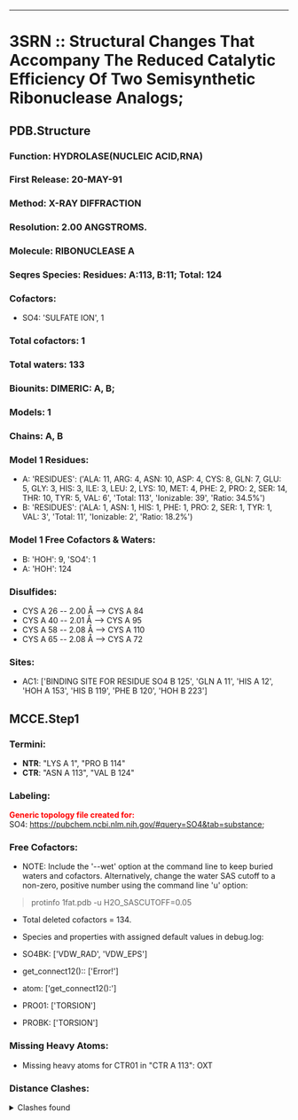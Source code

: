 ---
# 3SRN :: Structural Changes That Accompany The Reduced Catalytic Efficiency Of Two Semisynthetic Ribonuclease Analogs;
## PDB.Structure
### Function: HYDROLASE(NUCLEIC ACID,RNA)
### First Release: 20-MAY-91
### Method: X-RAY DIFFRACTION
### Resolution: 2.00 ANGSTROMS.
### Molecule: RIBONUCLEASE A
### Seqres Species: Residues: A:113, B:11; Total: 124
### Cofactors:
  - SO4:
 'SULFATE ION', 1

### Total cofactors: 1
### Total waters: 133
### Biounits: DIMERIC: A, B;
### Models: 1
### Chains: A, B
### Model 1 Residues:
  - A:
 'RESIDUES': ('ALA: 11, ARG: 4, ASN: 10, ASP: 4, CYS: 8, GLN: 7, GLU: 5, GLY: 3, HIS: 3, ILE: 3, LEU: 2, LYS: 10, MET: 4, PHE: 2, PRO: 2, SER: 14, THR: 10, TYR: 5, VAL: 6', 'Total: 113', 'Ionizable: 39',
              'Ratio: 34.5%')
  - B:
 'RESIDUES': ('ALA: 1, ASN: 1, HIS: 1, PHE: 1, PRO: 2, SER: 1, TYR: 1, VAL: 3', 'Total: 11', 'Ionizable: 2',
              'Ratio: 18.2%')

### Model 1 Free Cofactors & Waters:
  - B:
 'HOH': 9, 'SO4': 1
  - A:
 'HOH': 124

### Disulfides:
  - CYS A  26 -- 2.00 Å --> CYS A  84
  - CYS A  40 -- 2.01 Å --> CYS A  95
  - CYS A  58 -- 2.08 Å --> CYS A 110
  - CYS A  65 -- 2.08 Å --> CYS A  72

### Sites:
  - AC1: ['BINDING SITE FOR RESIDUE SO4 B 125', 'GLN A  11', 'HIS A  12', 'HOH A 153', 'HIS B 119', 'PHE B 120', 'HOH B 223']

## MCCE.Step1
### Termini:
 - <strong>NTR</strong>: "LYS A   1", "PRO B 114"
 - <strong>CTR</strong>: "ASN A 113", "VAL B 124"

### Labeling:
<strong><font color='red'>Generic topology file created for:</font></strong>  
SO4: https://pubchem.ncbi.nlm.nih.gov/#query=SO4&tab=substance; 

### Free Cofactors:
  - NOTE: Include the '--wet' option at the command line to keep buried waters and cofactors. Alternatively, change the water SAS cutoff to a non-zero, positive number using the command line 'u' option:
  > protinfo 1fat.pdb -u H2O_SASCUTOFF=0.05
  - Total deleted cofactors = 134.
  - Species and properties with assigned default values in debug.log:

  - SO4BK: ['VDW_RAD', 'VDW_EPS']

  - get_connect12():: ['Error!']

  - atom: ['get_connect12():']

  - PRO01: ['TORSION']

  - PROBK: ['TORSION']


### Missing Heavy Atoms:
  -    Missing heavy atoms for CTR01 in "CTR A 113":   OXT

### Distance Clashes:
<details><summary>Clashes found</summary>

- d= 1.55: " CA  NTR A   1" to " CB  LYS A   1"
- d= 1.29: " O   LYS A   1" to " N   GLU A   2"
- d= 2.00: " SG  CYS A  26" to " SG  CYS A  84"
- d= 1.53: " CA  NTR B 114" to " CB  PRO B 114"
- d= 1.53: " N   NTR B 114" to " CD  PRO B 114"

</details>


